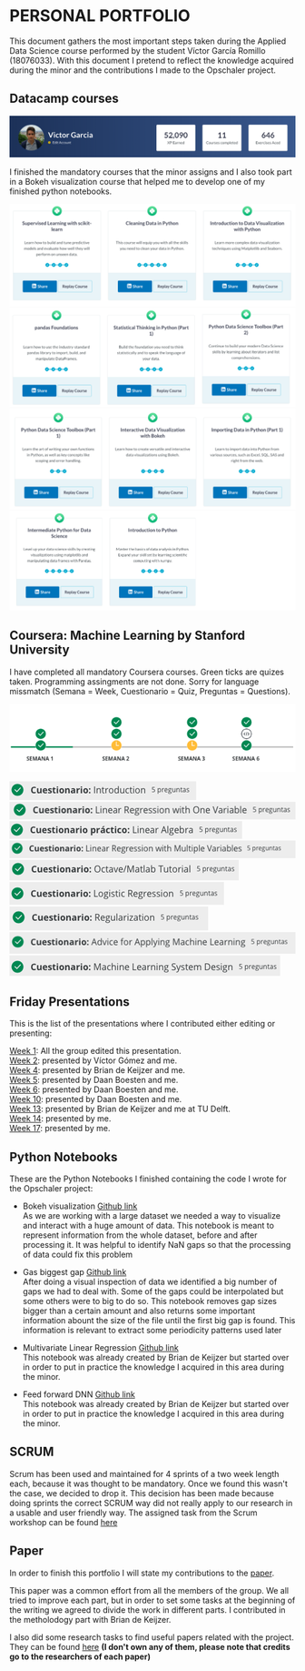 
# PERSONAL PORTFOLIO

This document gathers the most important steps taken during the Applied Data Science course performed by the student Víctor García Romillo (18076033). With this document I pretend to reflect the knowledge acquired during the minor and the contributions I made to the Opschaler project.

## Datacamp courses

![Summary](https://github.com/deKeijzer/KB-74-OPSCHALER/blob/master/Personal_folders/Vector/Resources_portfolio/GeneralDatacam.png)

I finished the mandatory courses that the minor assigns and I also took part in a Bokeh visualization course that helped me to develop one of my finished python notebooks.

![courses part 1](https://github.com/deKeijzer/KB-74-OPSCHALER/blob/master/Personal_folders/Vector/Resources_portfolio/Parte1.png)
![courses part 2](https://github.com/deKeijzer/KB-74-OPSCHALER/blob/master/Personal_folders/Vector/Resources_portfolio/Parte2.png)
![courses part 3](https://github.com/deKeijzer/KB-74-OPSCHALER/blob/master/Personal_folders/Vector/Resources_portfolio/Parte3.png)
![courses part 4](https://github.com/deKeijzer/KB-74-OPSCHALER/blob/master/Personal_folders/Vector/Resources_portfolio/Parte4.png)


## Coursera: Machine Learning by Stanford University
I have completed all mandatory Coursera courses. Green ticks are quizes taken. Programming assingments are not done. Sorry for language missmatch (Semana = Week, Cuestionario = Quiz, Preguntas = Questions).

![Coursera](https://github.com/deKeijzer/KB-74-OPSCHALER/blob/master/Personal_folders/Vector/Resources_portfolio/coursera.png)

![1](https://github.com/deKeijzer/KB-74-OPSCHALER/blob/master/Personal_folders/Vector/Resources_portfolio/Intro.png)<br/> 
![2](https://github.com/deKeijzer/KB-74-OPSCHALER/blob/master/Personal_folders/Vector/Resources_portfolio/Linear%20reg%20with%20one.png)<br/> 
![3](https://github.com/deKeijzer/KB-74-OPSCHALER/blob/master/Personal_folders/Vector/Resources_portfolio/Linear%20Alg.png)<br/>
![4](https://github.com/deKeijzer/KB-74-OPSCHALER/blob/master/Personal_folders/Vector/Resources_portfolio/Linear%20reg%20with%20mult.png)<br/>
![5](https://github.com/deKeijzer/KB-74-OPSCHALER/blob/master/Personal_folders/Vector/Resources_portfolio/octave.png)<br/>
![6](https://github.com/deKeijzer/KB-74-OPSCHALER/blob/master/Personal_folders/Vector/Resources_portfolio/Logistic%20reg.png)<br/>
![7](https://github.com/deKeijzer/KB-74-OPSCHALER/blob/master/Personal_folders/Vector/Resources_portfolio/Regularization.png)<br/>
![8](https://github.com/deKeijzer/KB-74-OPSCHALER/blob/master/Personal_folders/Vector/Resources_portfolio/advice%20for%20ML.png)<br/>
![9](https://github.com/deKeijzer/KB-74-OPSCHALER/blob/master/Personal_folders/Vector/Resources_portfolio/ML%20syst%20design.png)<br/> 


## Friday Presentations

This is the list of the presentations where I contributed either editing or presenting:

[Week 1](https://prezi.com/p/28wycwuqqggc/#present): All the group edited this presentation.<br/>
[Week 2](https://github.com/deKeijzer/KB-74-OPSCHALER/blob/master/appendix/friday%20presentations/7-9-2018.pptx): presented by Víctor Gómez and me.<br/>
[Week 4](https://github.com/deKeijzer/KB-74-OPSCHALER/blob/master/appendix/friday%20presentations/21-09-2018.pptx): presented by Brian de Keijzer and me.<br/>
[Week 5](https://github.com/deKeijzer/KB-74-OPSCHALER/blob/master/appendix/friday%20presentations/28-09-2018%20(TU%20delft%20meeting).pptx): presented by Daan Boesten and me.<br/>
[Week 6](https://github.com/deKeijzer/KB-74-OPSCHALER/blob/master/appendix/friday%20presentations/05-10-2018.pptx): presented by Daan Boesten and me.<br/>
[Week 10](https://github.com/deKeijzer/KB-74-OPSCHALER/blob/master/appendix/friday%20presentations/02-11-2018%20(1).pptx): presented by Daan Boesten and me.<br/>
[Week 13](https://github.com/deKeijzer/KB-74-OPSCHALER/blob/master/appendix/friday%20presentations/Opschaler%20partners%20presentation%20%20at%20TU%20Delft%20(13-11-2018).pptx): presented by Brian de Keijzer and me at TU Delft.<br/>
[Week 14](https://github.com/deKeijzer/KB-74-OPSCHALER/blob/master/appendix/friday%20presentations/30-11-2018.pptx): presented by me.<br/>
[Week 17](https://github.com/deKeijzer/KB-74-OPSCHALER/blob/master/appendix/friday%20presentations/21-11-2018.pptx): presented by me.<br/>


## Python Notebooks 

These are the Python Notebooks I finished containing the code I wrote for the Opschaler project:

- Bokeh visualization [Github link](https://github.com/deKeijzer/KB-74-OPSCHALER/blob/master/Personal_folders/Vector/Bokeh_graphs.ipynb)  
As we are working with a large dataset we needed a way to visualize and interact with a huge amount of data. This notebook is meant to represent information from the whole dataset, before and after processing it. It was helpful to identify NaN gaps so that the processing of data could fix this problem

- Gas biggest gap [Github link](https://github.com/deKeijzer/KB-74-OPSCHALER/blob/master/Personal_folders/Vector/gas_biggest_gap.ipynb)  
After doing a visual inspection of data we identified a big number of gaps we had to deal with. Some of the gaps could be interpolated but some others were to big to do so. This notebook removes gap sizes bigger than a certain amount and also returns some important information abount the size of the file until the first big gap is found. This information is relevant to extract some periodicity patterns used later

- Multivariate Linear Regression [Github link](https://github.com/deKeijzer/KB-74-OPSCHALER/blob/master/Personal_folders/Vector/MVR.ipynb)  
This notebook was already created by Brian de Keijzer but started over in order to put in practice the knowledge I acquired in this area during the minor.

- Feed forward DNN [Github link](https://github.com/deKeijzer/KB-74-OPSCHALER/blob/master/Personal_folders/Vector/DNN.ipynb)  
This notebook was already created by Brian de Keijzer but started over in order to put in practice the knowledge I acquired in this area during the minor.

## SCRUM

Scrum has been used and maintained for 4 sprints of a two week length each, because it was thought to be mandatory.
Once we found this wasn't the case, we decided to drop it.
This decision has been made because doing sprints the correct SCRUM way did not really apply to our research in a usable and user friendly way.
The assigned task from the Scrum workshop can be found [here](https://github.com/deKeijzer/KB-74-OPSCHALER/blob/master/Personal_folders/Vector/Resources_portfolio/How%20does%20SCRUM%20comply%20Agile%20manifesto%20values.pdf) 

## Paper

In order to finish this portfolio I will state my contributions to the [paper](https://github.com/deKeijzer/KB-74-OPSCHALER/blob/master/Opschaler%20paper%20-%2011-01-2019.pdf).

This paper was a common effort from all the members of the group. We all tried to improve each part, but in order to set some tasks at the beginning of the writing we agreed to divide the work in different parts. I contributed in the metholodogy part with Brian de Keijzer.

I also did some research tasks to find useful papers related with the project. They can be found [here](https://github.com/deKeijzer/KB-74-OPSCHALER/tree/master/Personal_folders/Vector/Resources_portfolio/20%20articles) 
__(I don't own any of them, please note that credits go to the researchers of each paper)__
